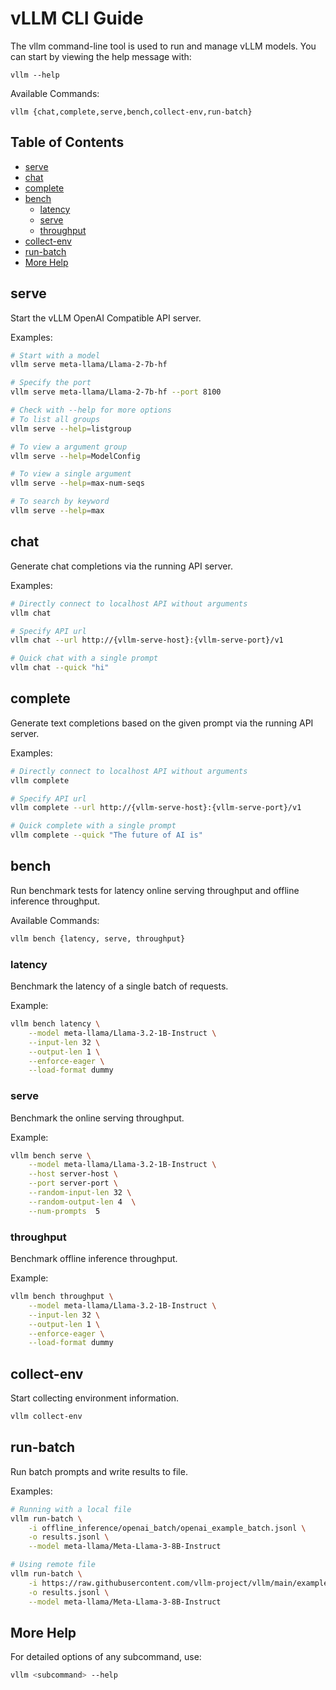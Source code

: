 # vLLM CLI Guide

The vllm command-line tool is used to run and manage vLLM models. You can start by viewing the help message with:

```
vllm --help
```

Available Commands:

```
vllm {chat,complete,serve,bench,collect-env,run-batch}
```

## Table of Contents

- [serve](#serve)
- [chat](#chat)
- [complete](#complete)
- [bench](#bench)
  - [latency](#latency)
  - [serve](#serve-1)
  - [throughput](#throughput)
- [collect-env](#collect-env)
- [run-batch](#run-batch)
- [More Help](#more-help)

## serve

Start the vLLM OpenAI Compatible API server.

Examples:

```bash
# Start with a model
vllm serve meta-llama/Llama-2-7b-hf

# Specify the port
vllm serve meta-llama/Llama-2-7b-hf --port 8100

# Check with --help for more options
# To list all groups
vllm serve --help=listgroup

# To view a argument group
vllm serve --help=ModelConfig

# To view a single argument
vllm serve --help=max-num-seqs

# To search by keyword
vllm serve --help=max
```

## chat

Generate chat completions via the running API server.

Examples:

```bash
# Directly connect to localhost API without arguments
vllm chat

# Specify API url
vllm chat --url http://{vllm-serve-host}:{vllm-serve-port}/v1

# Quick chat with a single prompt
vllm chat --quick "hi"
```

## complete

Generate text completions based on the given prompt via the running API server.

Examples:

```bash
# Directly connect to localhost API without arguments
vllm complete

# Specify API url
vllm complete --url http://{vllm-serve-host}:{vllm-serve-port}/v1

# Quick complete with a single prompt
vllm complete --quick "The future of AI is"
```

## bench

Run benchmark tests for latency online serving throughput and offline inference throughput.

Available Commands:

```bash
vllm bench {latency, serve, throughput}
```

### latency

Benchmark the latency of a single batch of requests.

Example:

```bash
vllm bench latency \
    --model meta-llama/Llama-3.2-1B-Instruct \
    --input-len 32 \
    --output-len 1 \
    --enforce-eager \
    --load-format dummy
```

### serve

Benchmark the online serving throughput.

Example:

```bash
vllm bench serve \
    --model meta-llama/Llama-3.2-1B-Instruct \
    --host server-host \
    --port server-port \
    --random-input-len 32 \
    --random-output-len 4  \
    --num-prompts  5
```

### throughput

Benchmark offline inference throughput.

Example:

```bash
vllm bench throughput \
    --model meta-llama/Llama-3.2-1B-Instruct \
    --input-len 32 \
    --output-len 1 \
    --enforce-eager \
    --load-format dummy
```

## collect-env

Start collecting environment information.

```bash
vllm collect-env
```

## run-batch

Run batch prompts and write results to file.

Examples:

```bash
# Running with a local file
vllm run-batch \
    -i offline_inference/openai_batch/openai_example_batch.jsonl \
    -o results.jsonl \
    --model meta-llama/Meta-Llama-3-8B-Instruct

# Using remote file
vllm run-batch \
    -i https://raw.githubusercontent.com/vllm-project/vllm/main/examples/offline_inference/openai_batch/openai_example_batch.jsonl \
    -o results.jsonl \
    --model meta-llama/Meta-Llama-3-8B-Instruct
```

## More Help

For detailed options of any subcommand, use:

```bash
vllm <subcommand> --help
```
